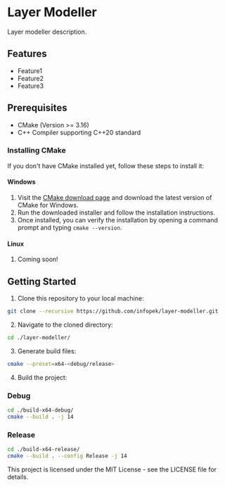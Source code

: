 # Layer Modeller
Layer modeller description.
## Features
- Feature1
- Feature2
- Feature3
## Prerequisites
- CMake (Version >= 3.16)
- C++ Compiler supporting C++20 standard
### Installing CMake
If you don't have CMake installed yet, follow these steps to install it:
#### Windows
1. Visit the [CMake download page](https://cmake.org/download/) and download the latest version of CMake for Windows.
2. Run the downloaded installer and follow the installation instructions.
3. Once installed, you can verify the installation by opening a command prompt and typing `cmake --version`.
#### Linux
1. Coming soon!
## Getting Started
1. Clone this repository to your local machine:
```bash
git clone --recursive https://github.com/infopek/layer-modeller.git
```
2. Navigate to the cloned directory:
```bash
cd ./layer-modeller/
```
3. Generate build files:
```bash
cmake --preset=x64-<debug/release>
```
4. Build the project:
### Debug
```bash
cd ./build-x64-debug/
cmake --build . -j 14
```
### Release
```bash
cd ./build-x64-release/
cmake --build . --config Release -j 14
```
This project is licensed under the MIT License - see the LICENSE file for details.